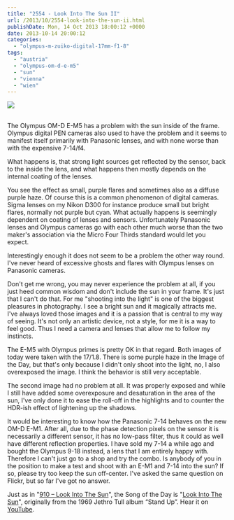 ```yaml
---
title: "2554 - Look Into The Sun II"
url: /2013/10/2554-look-into-the-sun-ii.html
publishDate: Mon, 14 Oct 2013 18:00:12 +0000
date: 2013-10-14 20:00:12
categories: 
  - "olympus-m-zuiko-digital-17mm-f1-8"
tags: 
  - "austria"
  - "olympus-om-d-e-m5"
  - "sun"
  - "vienna"
  - "wien"
---
```

<div class="container">
<div class="center"><a target="_blank" href="https://d25zfm9zpd7gm5.cloudfront.net/1200x1200/2013/20131008_164015_lr.jpg"><img src="https://d25zfm9zpd7gm5.cloudfront.net/0600x0600/2013/20131008_164015_lr.jpg" /></a></div>
</div>
<br />

The Olympus OM-D E-M5 has a problem with the sun inside of the frame. Olympus digital PEN cameras also used to have the problem and it seems to manifest itself primarily with Panasonic lenses, and with none worse than with the expensive 7-14/f4.

What happens is, that strong light sources get reflected by the sensor, back to the inside the lens, and what happens then mostly depends on the internal coating of the lenses. 

<a target="_blank" href="https://d25zfm9zpd7gm5.cloudfront.net/1200x1200/2013/20131008_180008_lr.jpg"><img style="margin: 0pt 0px 0pt 10px; float: right;" src="https://d25zfm9zpd7gm5.cloudfront.net/0150x0150/2013/20131008_180008_lr.jpg" alt="" border="0" /></a> You see the effect as small, purple flares and sometimes also as a diffuse purple haze. Of course this is a common phenomenon of digital cameras. Sigma lenses on my Nikon D300 for instance produce small but bright flares, normally not purple but cyan. What actually happens is seemingly dependent on coating of lenses and sensors. Unfortunately Panasonic lenses and Olympus cameras go with each other much worse than the two maker's association via the Micro Four Thirds standard would let you expect.

Interestingly enough it does not seem to be a problem the other way round. I've never heard of excessive ghosts and flares with Olympus lenses on Panasonic cameras. 

Don't get me wrong, you may never experience the problem at all, if you just heed common wisdom and don't include the sun in your frame. It's just that I can't do that. For me "shooting into the light" is one of the biggest pleasures in photography. I see a bright sun and it magically attracts me. I've always loved those images and it is a passion that is central to my way of seeing. It's not only an artistic device, not a style, for me it is a way to feel good. Thus I need a camera and lenses that allow me to follow my instincts.

The E-M5 with Olympus primes is pretty OK in that regard. Both images of today were taken with the 17/1.8. There is some purple haze in the Image of the Day, but that's only because I didn't only shoot into the light, no, I also overexposed the image. I think the behavior is still very acceptable.

The second image had no problem at all. It was properly exposed and while I still have added some overexposure and desaturation in the area of the sun, I've only done it to ease the roll-off in the highlights and to counter the HDR-ish effect of lightening up the shadows.

 It would be interesting to know how the Panasonic 7-14 behaves on the new OM-D E-M1. After all, due to the phase detection pixels on the sensor it is necessarily a different sensor, it has no low-pass filter, thus it could as well have different reflection properties. I have sold my 7-14 a while ago and bought the Olympus 9-18 instead, a lens that I am entirely happy with. Therefore I can't just go to a shop and try the combo. Is anybody of you in the position to make a test and shoot with an E-M1 and 7-14 into the sun? If so, please try too keep the sun off-center. I've asked the same question on Flickr, but so far I've got no answer.

Just as in "<a href="/2009/04/910-look-into-sun.html" target="_blank">910 – Look Into The Sun</a>", the Song of the Day is "<a href="http://www.lyricsmode.com/lyrics/j/jethro_tull/look_into_the_sun.html" target="_blank">Look Into The Sun</a>", originally from the 1969 Jethro Tull album “Stand Up”. Hear it on <a href="http://www.youtube.com/watch?v=y8f1XL9p1yQ" target="_blank">YouTube</a>.


